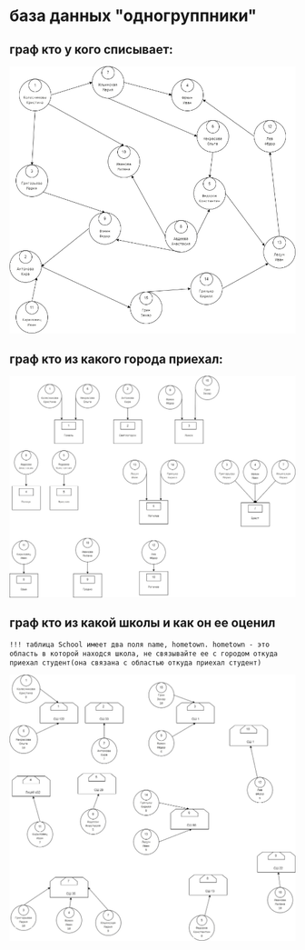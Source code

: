 # база данных "одногруппники"

## граф кто у кого списывает:
![img](groupmate.drawio.png)

## граф кто из какого города приехал:
![img](town.png)

## граф кто из какой школы и как он ее оценил

```
!!! таблица School имеет два поля name, hometown. hometown - это область в которой находся школа, не связывайте ее с городом откуда приехал студент(она связана с областью откуда приехал студент)
```
![img](schoollike.drawio.png)

